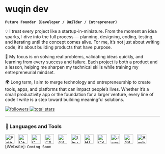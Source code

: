 # wuqin dev

**`Future Founder (Developer / Builder / Entrepreneur)`**

💡 I treat every project like a startup-in-miniature. From the moment an idea sparks, I dive into the full process — planning, designing, coding, testing, and iterating until the concept comes alive. For me, it’s not just about writing code; it’s about building products that have purpose.

🚀 My focus is on solving real problems, validating ideas quickly, and learning from every success and failure. Each project is both a product and a lesson, helping me sharpen my technical skills while training my entrepreneurial mindset.

🌍 Long term, I aim to merge technology and entrepreneurship to create tools, apps, and platforms that can impact people’s lives. Whether it’s a small productivity app or the foundation for a larger venture, every line of code I write is a step toward building meaningful solutions.

   <p align="left">
        <!-- GitHub Followers -->
        <a href="https://github.com/wuqin04?tab=followers">
            <img alt="followers" title="Follow me on GitHub" src="https://custom-icon-badges.demolab.com/github/followers/wuqin04?color=236ad3&labelColor=1155ba&style=for-the-badge&logo=person-add&label=Follow&logoColor=white"/>
        </a>
        <!-- GitHub Stars -->
        <a href="https://github.com/wuqin04?tab=repositories&sort=stargazers">
            <img alt="total stars" title="Total stars on GitHub" src="https://custom-icon-badges.demolab.com/github/stars/wuqin04?color=55960c&style=for-the-badge&labelColor=488207&logo=star"/>
        </a>
    </p>


---

### 🧰 Languages and Tools

<img align="left" alt="Python" width="30px" style="padding-right:10px;" src="https://img.shields.io/badge/Python-20232A?style=for-the-badge&logo=Python&logoColor=61DAFB" />
<img align="left" alt="C++" width="30px" style="padding-right:10px;" src="https://img.shields.io/badge/Cplusplus-20232A?style=for-the-badge&logo=Cplusplus&logoColor=61DAFB" />
<img align="left" alt="C" width="30px" style="padding-right:10px;" src="https://img.shields.io/badge/C-20232A?style=for-the-badge&logo=C&logoColor=61DAFB" />
<img align="left" alt="C#" width="30px" style="padding-right:10px;" src="https://img.shields.io/badge/csharp-20232A?style=for-the-badge&logo=csharp&logoColor=61DAFB" />
<img align="left" alt="Git" width="30px" style="padding-right:10px;" src="https://img.shields.io/badge/git-20232A?style=for-the-badge&logo=git&logoColor=61DAFB" />
<img align="left" alt="Linux" width="30px" style="padding-right:10px;" src="https://img.shields.io/badge/linux-20232A?style=for-the-badge&logo=linux&logoColor=61DAFB" />
<img align="left" alt="HTML" width="30px" style="padding-right:10px;" src="https://img.shields.io/badge/html-20232A?style=for-the-badge&logo=html&logoColor=61DAFB" />
<img align="left" alt="CSS" width="30px" style="padding-right:10px;" src="https://img.shields.io/badge/css-20232A?style=for-the-badge&logo=css&logoColor=61DAFB" />
<img align="left" alt="JavaScript" width="30px" style="padding-right:10px;" src="https://img.shields.io/badge/js-20232A?style=for-the-badge&logo=js&logoColor=61DAFB" />
<img align="left" alt="GitHub" width="30px" style="padding-right:10px;" src="https://img.shields.io/badge/github-20232A?style=for-the-badge&logo=github&logoColor=61DAFB" />
<img align="left" alt="Bash" width="30px" style="padding-right:10px;" src="https://img.shields.io/badge/bash-20232A?style=for-the-badge&logo=bash&logoColor=61DAFB" />
<br />

[GitHub]: [https://github.com/wuqin04]
[Freelancer]: [https://www.freelancer.com/u/wuqinn]
[Email]: [wuqin419@gmail.com]
[YouTube]: [https://www.youtube.com/@wuqin_dev]
[Website]: `Coming Soon`

